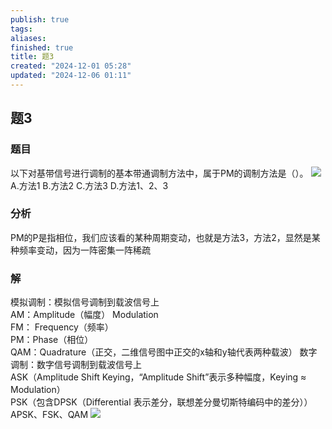 ```yaml
---
publish: true
tags: 
aliases: 
finished: true
title: 题3
created: "2024-12-01 05:28"
updated: "2024-12-06 01:11"
---
```

## 题3
### 题目
以下对基带信号进行调制的基本带通调制方法中，属于PM的调制方法是（）。
![](https://img.hwenyi.live/202412011240008.webp)
A.方法1
B.方法2
C.方法3
D.方法1、2、3
### 分析
PM的P是指相位，我们应该看的某种周期变动，也就是方法3，方法2，显然是某种频率变动，因为一阵密集一阵稀疏
### 解
模拟调制：模拟信号调制到载波信号上  
AM：Amplitude（幅度） Modulation  
FM： Frequency（频率）  
PM：Phase（相位）  
QAM：Quadrature（正交，二维信号图中正交的x轴和y轴代表两种载波）
数字调制：数字信号调制到载波信号上  
ASK（Amplitude Shift Keying，“Amplitude Shift”表示多种幅度，Keying ≈ Modulation）  
PSK（包含DPSK（Differential 表示差分，联想差分曼切斯特编码中的差分））  
APSK、FSK、QAM
![](https://img.hwenyi.live/202412011245285.webp)